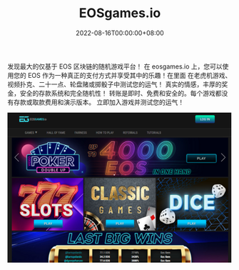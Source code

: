 ﻿---
title: "EOSgames.io"
description: "🎲 EOS 区块链上最安全的随机游戏平台！ 🎲"
date: 2022-08-16T00:00:00+08:00
lastmod: 2022-08-16T00:00:00+08:00
draft: false
authors: ["boogArno"]
featuredImage: "eosgames-io.png"
tags: ["Gambling","EOSgames.io"]
categories: ["nfts"]
nfts: ["Gambling"]
blockchain: "EOS"
website: "https://eosgames.io/"
twitter: "https://twitter.com/eosgames_io"
discord: ""
telegram: ""
github: ""
youtube: ""
twitch: ""
facebook: ""
instagram: ""
reddit: ""
medium: ""
steam: ""
gitbook: ""
googleplay: ""
appstore: ""
status: "Live"
weight: 
lightgallery: true
toc: true
pinned: false
recommend: false
recommend1: false
---
发现最大的仅基于 EOS 区块链的随机游戏平台！
在 eosgames.io 上，您可以使用您的 EOS 作为一种真正的支付方式并享受其中的乐趣！在里面
在老虎机游戏、视频扑克、二十一点、轮盘赌或掷骰子中测试您的运气！
真实的情感，丰厚的奖金，安全的存款系统和完全随机性！
转账是即时、免费和安全的。每个游戏都没有存款或取款费用和演示版本。
立即加入游戏并测试您的运气！

![eosgamesio-dapp-gambling-eos-image1_2b92ba28a43974fe1412f24246ba7365](eosgamesio-dapp-gambling-eos-image1_2b92ba28a43974fe1412f24246ba7365.png)